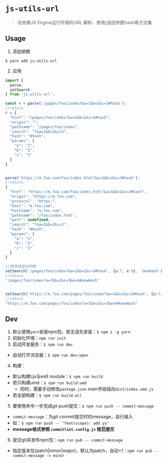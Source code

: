 # `js-utils-url`

> 仅依赖JS Engine运行环境的URL 解析、修改/追回参数hash等方法集

## Usage
1. 添加依赖

```
$ yarn add js-utils-url
```

2. 应用
    
```js
import { 
  parse, 
  setSearch
} from 'js-utils-url';

const r = parse('/pages/foo/index?&a=1&b=2&c=3#hash');
//return
r = {
  "href": "/pages/foo/index?&a=1&b=2&c=3#hash",
  "origin": "",
  "pathname": "/pages/foo/index",
  "search": "?&a=1&b=2&c=3",
  "hash": "#hash",
  "params": {
    "a": "1",
    "b": "2",
    "c": "3"
  }
}


parse('https://m.foo.com/foo/index.html?&a=1&b=2&c=3#hash');
//return 
{
  "href": "https://m.foo.com/foo/index.html?&a=1&b=2&c=3#hash",
  "origin": "https://m.foo.com",
  "protocol": "https:",
  "host": "m.foo.com",
  "hostname": "m.foo.com",
  "pathname": "/foo/index.html",
  "port": undefined,
  "search": "?&a=1&b=2&c=3",
  "hash": "#hash",
  "params": {
    "a": "1",
    "b": "2",
    "c": "3"
  }
}

//修改或追加参数
setSearch('/pages/foo/index?&a=1&b=2&c=3#hash', {a:7, e:9}, 'newHash');
//return 
"/pages/foo/index?a=7&b=2&c=3&e=9#newHash"


setSearch('https://m.foo.com/pages/foo/index?&a=1&b=2&c=3#hash', {a:7, e:9}, 'newHash');
//return
"https://m.foo.com/pages/foo/index?a=7&b=2&c=3&e=9#newHash"
```

## Dev
1. 默认使用`yarn`安装npm包，若无请先安装：`$ npm i -g yarn`
2. 初始化环境：`npm run init`
3. 启动开发服务：`$ npm run dev`
  - 自动打开浏览器：`$ npm run dev:open`
4. 构建：
  - 默认构建cjs与es6 module：`$ npm run build`
  - 若只构建umd：`$ npm run build:umd`
    - 同时，需要手动修改`package.json` main字段指向`dist/index.umd.js`
  - 若全部构建：`$ npm run build:all`
5. 要使用命令一步完成git push提交：`$ npm run push -- commit-message`
  - `commit-message`：为git commit提交时的message，自行输入
  - 如：`$ npm run push -- "feat(scope): add yy"`
  - **message格式参照 `commitlint.config.js` 规范提交**
6. 提交git并发布npm包：`npm run pub -- commit-message`
  - 指定版本位(patch|minor|major)，默认为patch，自动+1：`npm run pub -- commit-message -v minor`
